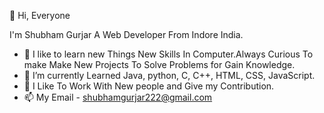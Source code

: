  👋 Hi, Everyone

 I'm Shubham Gurjar A Web Developer From
 Indore India.
- 👀 I like to learn new Things New Skills In Computer.Always Curious To make Make New Projects To Solve Problems for Gain Knowledge.
- 🌱 I’m currently Learned Java, python, C, C++, HTML, CSS, JavaScript.
- 💞️ I Like To Work With New people and Give my Contribution.
- 📫 My Email - shubhamgurjar222@gmail.com

<!---
Shubham2303199723/Shubham2303199723 is a ✨ special ✨ repository because its `README.md` (this file) appears on your GitHub profile.
You can click the Preview link to take a look at your changes.
--->
